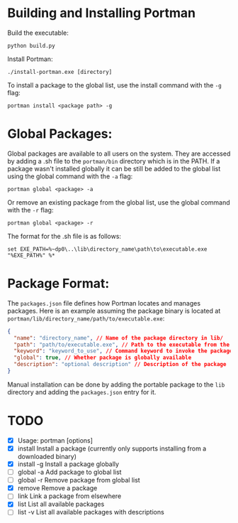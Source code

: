 # Building and Installing Portman

Build the executable:

```
python build.py
```

Install Portman:

```
./install-portman.exe [directory]
```

To install a package to the global list, use the install command with the `-g` flag:

```
portman install <package path> -g
```

# Global Packages:

Global packages are available to all users on the system. They are accessed by adding a .sh file to the `portman/bin` directory which is in the PATH.
If a package wasn't installed globally it can be still be added to the global list using the global command with the `-a` flag:

```
portman global <package> -a
```

Or remove an existing package from the global list, use the global command with the `-r` flag:

```
portman global <package> -r
```

The format for the .sh file is as follows:

```
set EXE_PATH=%~dp0\..\lib\directory_name\path\to\executable.exe
"%EXE_PATH%" %*
```

# Package Format:

The `packages.json` file defines how Portman locates and manages packages. Here is an example assuming the package binary is located at `portman/lib/directory_name/path/to/executable.exe`:

```json
{
  "name": "directory_name", // Name of the package directory in lib/
  "path": "path/to/executable.exe", // Path to the executable from the lib/directory_name directory
  "keyword": "keyword_to_use", // Command keyword to invoke the package
  "global": true, // Whether package is globally available
  "description": "optional description" // Description of the package
}
```

Manual installation can be done by adding the portable package to the `lib` directory and adding the `packages.json` entry for it.

# TODO

- [x] Usage: portman <command> [options]
- [x] install <package> Install a package (currently only supports installing from a downloaded binary)
- [x] install <package> -g Install a package globally
- [ ] global <package> -a Add package to global list
- [ ] global <package> -r Remove package from global list
- [x] remove <package> Remove a package
- [ ] link <path> Link a package from elsewhere
- [x] list List all available packages
- [ ] list -v List all available packages with descriptions
